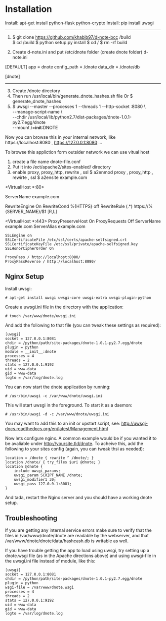 Installation
============

Install: apt-get install python-flask python-crypto 
Install: pip install uwsgi

---------------
1.    $ git clone https://github.com/khabib97/d-note-bcc /build   
$ cd /build
$ python setup.py install
$ cd /
$ rm -rf build 

2. Create d-note.ini and put /etc/dnote folder (create dnote folder)
d-note.ini  

[DEFAULT]
app = dnote
config_path = /dnote
data_dir = /dnote/db

[dnote]

-----------------
3. Create /dnote directory 
4. Then run /usr/local/bin/generate_dnote_hashes.sh file 
Or 
   $ generate_dnote_hashes
5.
   $ uwsgi --master --processes 1 --threads 1 --http-socket :8080 \  
       --manage-script-name \  
       --chdir /usr/local/lib/python2.7/dist-packages/dnote-1.0.1-py2.7.egg/dnote \
       --mount /=__init__:DNOTE

Now you can browse this in your internal network, like https://localhost:8080 , https://127.0.0.1:8080  ...

To browse this appliction form outsider network we can use vitual host

1. create a file name dnote-file.conf
2. Put it into /ect/apache2/sites-enabled/ directory
3. enable proxy, proxy_http, rewrite , ssl
    $ a2enmod proxy , proxy_http , rewirte ,  ssl
    $ a2ensite example.com

<VirtualHost *:80>

 ServerName example.com

 RewriteEngine On
 RewriteCond %{HTTPS} off
 RewriteRule (.*) https://%{SERVER_NAME}/$1 [R,L]

</VirtualHost>

<VirtualHost *:443>
    ProxyPreserveHost On
    ProxyRequests Off
    ServerName example.com
    ServerAlias example.com

    SSLEngine on
    SSLCertificateFile /etc/ssl/certs/apache-selfsigned.crt
    SSLCertificateKeyFile /etc/ssl/private/apache-selfsigned.key
    SSLHonorCipherOrder On

    ProxyPass / http://localhost:8080/
    ProxyPassReverse / http://localhost:8080/

</VirtualHost>


Nginx Setup
-----------
Install uwsgi:

    # apt-get install uwsgi uwsgi-core uwsgi-extra uwsgi-plugin-python

Create a uwsgi.ini file in the directory with the application:

    # touch /var/www/dnote/uwsgi.ini

And add the following to that file (you can tweak these settings as required):

    [uwsgi]
    socket = 127.0.0.1:8081
    chdir = /python/path/site-packages/dnote-1.0.1-py2.7.egg/dnote
    plugin = python
    module = __init__:dnote
    processes = 4
    threads = 2
    stats = 127.0.0.1:9192
    uid = www-data
    gid = www-data
    logto = /var/log/dnote.log

You can now start the dnote application by running:

    # /usr/bin/uwsgi -c /var/www/dnote/uwsgi.ini

This will start uwsgi in the foreground.  To start it as a
daemon:

    # /usr/bin/uwsgi -d -c /var/www/dnote/uwsgi.ini

You may want to add this to an init or upstart script, see:
http://uwsgi-docs.readthedocs.org/en/latest/Management.html

Now lets configure nginx. A common example would be if you wanted it 
to be avaliable under http://yoursite.tld/dnote. To acheive this, add
the following to your sites config (again, you can tweak thsi as needed):

    location = /dnote { rewrite ^ /dnote/; }
    location /dnote/ { try_files $uri @dnote; }
    location @dnote {
        include uwsgi_params;
        uwsgi_param SCRIPT_NAME /dnote;
        uwsgi_modifier1 30;
        uwsgi_pass 127.0.0.1:8081;
    }

And tada, restart the Nginx server and you should have a working dnote setup.


Troubleshooting
---------------
If you are getting any internal service errors make sure to verify that the
files in /var/www/dnote/dnote are readable by the webserver, and that
/var/www/dnote/dnote/data/hashcash.db is writable as well.

If you have trouble getting the app to load using uwsgi, try setting up a
dnote.wsgi file (as in the Apache directions above) and using uwsgi-file
in the uwsgi.ini file instead of module, like this:

    [uwsgi]
    socket = 127.0.0.1:8081
    chdir = /python/path/site-packages/dnote-1.0.1-py2.7.egg/dnote
    plugin = python
    wsgi-file = /var/www/dnote.wsgi
    processes = 4
    threads = 2
    stats = 127.0.0.1:9192
    uid = www-data
    gid = www-data
    logto = /var/log/dnote.log
